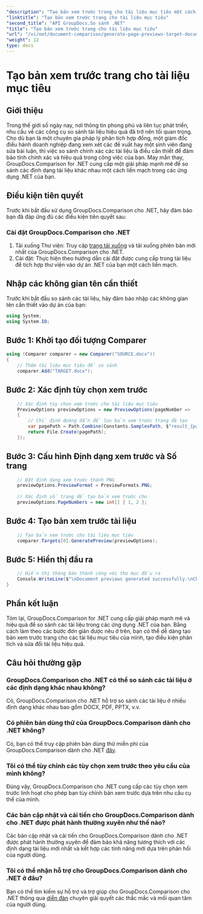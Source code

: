 ```yaml
---
"description": "Tạo bản xem trước trang cho tài liệu mục tiêu một cách hiệu quả bằng GroupDocs.Comparison cho .NET. Làm theo hướng dẫn từng bước của chúng tôi để so sánh tài liệu liền mạch."
"linktitle": "Tạo bản xem trước trang cho tài liệu mục tiêu"
"second_title": "API GroupDocs.So sánh .NET"
"title": "Tạo bản xem trước trang cho tài liệu mục tiêu"
"url": "/vi/net/document-comparison/generate-page-previews-target-document/"
"weight": 12
type: docs
---
```

# Tạo bản xem trước trang cho tài liệu mục tiêu

## Giới thiệu
Trong thế giới số ngày nay, nơi thông tin phong phú và liên tục phát triển, nhu cầu về các công cụ so sánh tài liệu hiệu quả đã trở nên tối quan trọng. Cho dù bạn là một chuyên gia pháp lý phân tích hợp đồng, một giám đốc điều hành doanh nghiệp đang xem xét các đề xuất hay một sinh viên đang sửa bài luận, thì việc so sánh chính xác các tài liệu là điều cần thiết để đảm bảo tính chính xác và hiệu quả trong công việc của bạn. May mắn thay, GroupDocs.Comparison for .NET cung cấp một giải pháp mạnh mẽ để so sánh các định dạng tài liệu khác nhau một cách liền mạch trong các ứng dụng .NET của bạn.
## Điều kiện tiên quyết
Trước khi bắt đầu sử dụng GroupDocs.Comparison cho .NET, hãy đảm bảo bạn đã đáp ứng đủ các điều kiện tiên quyết sau:
### Cài đặt GroupDocs.Comparison cho .NET
1. Tải xuống Thư viện: Truy cập [trang tải xuống](https://releases.groupdocs.com/comparison/net/) và tải xuống phiên bản mới nhất của GroupDocs.Comparison cho .NET.
2. Cài đặt: Thực hiện theo hướng dẫn cài đặt được cung cấp trong tài liệu để tích hợp thư viện vào dự án .NET của bạn một cách liền mạch.

## Nhập các không gian tên cần thiết
Trước khi bắt đầu so sánh các tài liệu, hãy đảm bảo nhập các không gian tên cần thiết vào dự án của bạn:
```csharp
using System;
using System.IO;

```
## Bước 1: Khởi tạo đối tượng Comparer
```csharp
using (Comparer comparer = new Comparer("SOURCE.docx"))
{
    // Thêm tài liệu mục tiêu để so sánh
    comparer.Add("TARGET.docx");
```
## Bước 2: Xác định tùy chọn xem trước
```csharp
    // Xác định tùy chọn xem trước cho tài liệu mục tiêu
    PreviewOptions previewOptions = new PreviewOptions(pageNumber =>
    {
        // Chỉ định đường dẫn để lưu bản xem trước trang đã tạo
        var pagePath = Path.Combine(Constants.SamplesPath, $"result_{pageNumber}.png");
        return File.Create(pagePath);
    });
```
## Bước 3: Cấu hình Định dạng xem trước và Số trang
```csharp
    // Đặt định dạng xem trước thành PNG
    previewOptions.PreviewFormat = PreviewFormats.PNG;
    
    // Xác định số trang để tạo bản xem trước cho
    previewOptions.PageNumbers = new int[] { 1, 2 };
```
## Bước 4: Tạo bản xem trước tài liệu
```csharp
    // Tạo bản xem trước cho tài liệu mục tiêu
    comparer.Targets[0].GeneratePreview(previewOptions);
```
## Bước 5: Hiển thị đầu ra
```csharp
    // Hiển thị thông báo thành công với thư mục đầu ra
    Console.WriteLine($"\nDocument previews generated successfully.\nCheck output in {Directory.GetCurrentDirectory()}.");
}
```

## Phần kết luận
Tóm lại, GroupDocs.Comparison for .NET cung cấp giải pháp mạnh mẽ và hiệu quả để so sánh các tài liệu trong các ứng dụng .NET của bạn. Bằng cách làm theo các bước đơn giản được nêu ở trên, bạn có thể dễ dàng tạo bản xem trước trang cho các tài liệu mục tiêu của mình, tạo điều kiện phân tích và sửa đổi tài liệu hiệu quả.
## Câu hỏi thường gặp
### GroupDocs.Comparison cho .NET có thể so sánh các tài liệu ở các định dạng khác nhau không?
Có, GroupDocs.Comparison cho .NET hỗ trợ so sánh các tài liệu ở nhiều định dạng khác nhau bao gồm DOCX, PDF, PPTX, v.v.
### Có phiên bản dùng thử của GroupDocs.Comparison dành cho .NET không?
Có, bạn có thể truy cập phiên bản dùng thử miễn phí của GroupDocs.Comparison dành cho .NET [đây](https://releases.groupdocs.com/).
### Tôi có thể tùy chỉnh các tùy chọn xem trước theo yêu cầu của mình không?
Đúng vậy, GroupDocs.Comparison cho .NET cung cấp các tùy chọn xem trước linh hoạt cho phép bạn tùy chỉnh bản xem trước dựa trên nhu cầu cụ thể của mình.
### Các bản cập nhật và cải tiến cho GroupDocs.Comparison dành cho .NET được phát hành thường xuyên như thế nào?
Các bản cập nhật và cải tiến cho GroupDocs.Comparison dành cho .NET được phát hành thường xuyên để đảm bảo khả năng tương thích với các định dạng tài liệu mới nhất và kết hợp các tính năng mới dựa trên phản hồi của người dùng.
### Tôi có thể nhận hỗ trợ cho GroupDocs.Comparison dành cho .NET ở đâu?
Bạn có thể tìm kiếm sự hỗ trợ và trợ giúp cho GroupDocs.Comparison cho .NET thông qua [diễn đàn](https://forum.groupdocs.com/c/comparison/12) chuyên giải quyết các thắc mắc và mối quan tâm của người dùng.